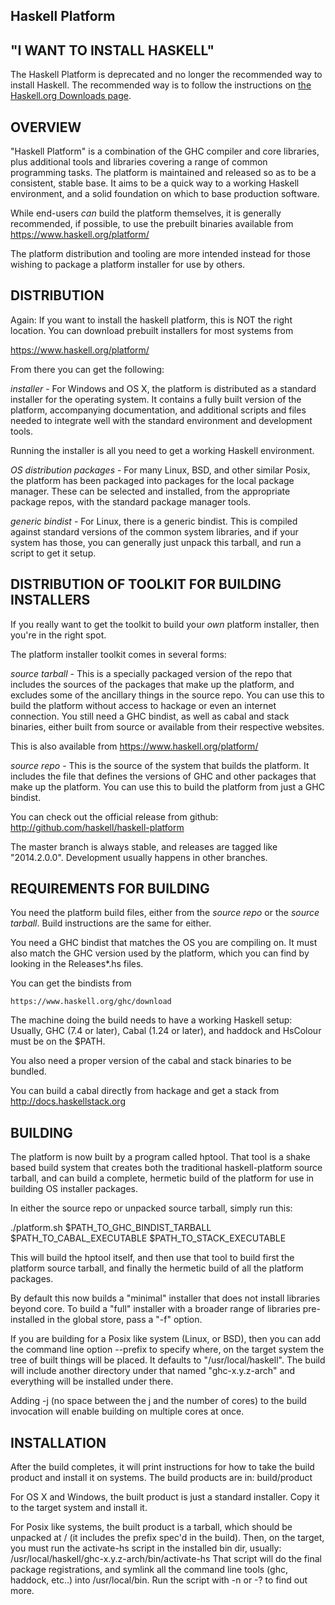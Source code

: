 Haskell Platform
----------------

"I WANT TO INSTALL HASKELL"
---------------------------

The Haskell Platform is deprecated and no longer the recommended way
to install Haskell.  The recommended way is to follow the instructions on
[the Haskell.org Downloads page](https://www.haskell.org/downloads/).

OVERVIEW
--------
"Haskell Platform" is a combination of the GHC compiler and core libraries,
plus additional tools and libraries covering a range of common programming
tasks. The platform is maintained and released so as to be a consistent, stable
base. It aims to be a quick way to a working Haskell environment, and a solid
foundation on which to base production software.

While end-users _can_ build the platform themselves, it is generally recommended,
if possible, to use the prebuilt binaries available from https://www.haskell.org/platform/

The platform distribution and tooling are more intended instead for those wishing to package a platform installer for use by others.

DISTRIBUTION
------------
Again: If you want to install the haskell platform, this is NOT the right location. You can download prebuilt installers for most systems from

https://www.haskell.org/platform/

From there you can get the following:

*installer* - For Windows and OS X, the platform is distributed as a standard
installer for the operating system. It contains a fully built version of the
platform, accompanying documentation, and additional scripts and files needed
to integrate well with the standard environment and development tools.

Running the installer is all you need to get a working Haskell environment.

*OS distribution packages* - For many Linux, BSD, and other similar Posix,
the platform has been packaged into packages for the local package manager.
These can be selected and installed, from the appropriate package repos, with
the standard package manager tools.

*generic bindist* - For Linux, there is a generic bindist. This is compiled
against standard versions of the common system libraries, and if your system
has those, you can generally just unpack this tarball, and run a script to
get it setup.

DISTRIBUTION OF TOOLKIT FOR BUILDING INSTALLERS
------------

If you really want to get the toolkit to build your _own_ platform installer, then you're in the right spot.

The platform installer toolkit comes in several forms:

*source tarball* - This is a specially packaged version of the repo that
includes the sources of the packages that make up the platform, and excludes
some of the ancillary things in the source repo. You can use this to build
the platform without access to hackage or even an internet connection. You still
need a GHC bindist, as well as cabal and stack binaries, either built from source or 
available from their respective websites.

This is also available from https://www.haskell.org/platform/

*source repo* - This is the source of the system that builds the platform. It
includes the file that defines the versions of GHC and other packages that make
up the platform. You can use this to build the platform from just a GHC bindist.

You can check out the official release from github:
     http://github.com/haskell/haskell-platform
     
The master branch is always stable, and releases are tagged like "2014.2.0.0".
Development usually happens in other branches.


REQUIREMENTS FOR BUILDING
-------------------------
You need the platform build files, either from the *source repo* or the
*source tarball*.  Build instructions are the same for either.

You need a GHC bindist that matches the OS you are compiling on. It must also
match the GHC version used by the platform, which you can find by looking in the Releases*.hs files.

You can get the bindists from

    https://www.haskell.org/ghc/download

The machine doing the build needs to have a working Haskell setup: Usually,
GHC (7.4 or later), Cabal (1.24 or later), and haddock and HsColour must be on
the $PATH.

You also need a proper version of the cabal and stack binaries to be bundled.

You can build a cabal directly from hackage and get a stack from http://docs.haskellstack.org

BUILDING
--------
The platform is now built by a program called hptool. That tool is a shake based
build system that creates both the traditional haskell-platform source tarball,
and can build a complete, hermetic build of the platform for use in building OS
installer packages.

In either the source repo or unpacked source tarball, simply run this:

   ./platform.sh $PATH_TO_GHC_BINDIST_TARBALL  $PATH_TO_CABAL_EXECUTABLE $PATH_TO_STACK_EXECUTABLE

This will build the hptool itself, and then use that tool to build first the
platform source tarball, and finally the hermetic build of all the platform
packages.

By default this now builds a "minimal" installer that does not install libraries beyond core. To 
build a "full" installer with a broader range of libraries pre-installed in the global store, pass 
a "-f" option.

If you are building for a Posix like system (Linux, or BSD), then you can add
the command line option --prefix to specify where, on the target system the
tree of built things will be placed. It defaults to "/usr/local/haskell".  The
build will include another directory under that named "ghc-x.y.z-arch" and
everything will be installed under there.

Adding -j<n> (no space between the j and the number of cores) to the build invocation
will enable building on multiple cores at once.


INSTALLATION
------------
After the build completes, it will print instructions for how to take the build
product and install it on systems. The build products are in:
  build/product

For OS X and Windows, the built product is just a standard installer. Copy it
to the target system and install it.

For Posix like systems, the built product is a tarball, which should be unpacked
at / (it includes the prefix spec'd in the build). Then, on the target, you
must run the activate-hs script in the installed bin dir, usually:
  /usr/local/haskell/ghc-x.y.z-arch/bin/activate-hs
That script will do the final package registrations, and symlink all the command
line tools (ghc, haddock, etc..) into /usr/local/bin. Run the script with -n or
-? to find out more.

